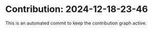 # Contribution: 2024-12-18-23-46
This is an automated commit to keep the contribution graph active.

